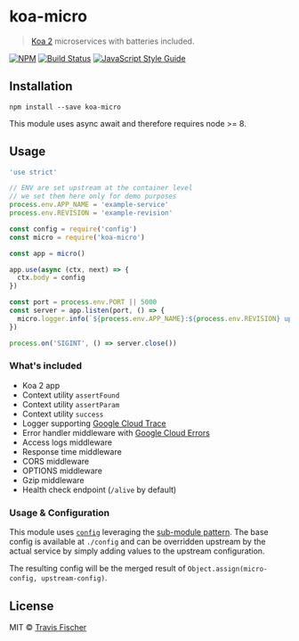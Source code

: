 # koa-micro

> [Koa 2](http://koajs.com/) microservices with batteries included.

[![NPM](https://img.shields.io/npm/v/koa-micro.svg)](https://www.npmjs.com/package/koa-micro) [![Build Status](https://travis-ci.org/transitive-bullshit/koa-micro.svg?branch=master)](https://travis-ci.org/transitive-bullshit/koa-micro) [![JavaScript Style Guide](https://img.shields.io/badge/code_style-standard-brightgreen.svg)](https://standardjs.com)

## Installation

```
npm install --save koa-micro
```

This module uses async await and therefore requires node >= 8.

## Usage

```js
'use strict'

// ENV are set upstream at the container level
// we set them here only for demo purposes
process.env.APP_NAME = 'example-service'
process.env.REVISION = 'example-revision'

const config = require('config')
const micro = require('koa-micro')

const app = micro()

app.use(async (ctx, next) => {
  ctx.body = config
})

const port = process.env.PORT || 5000
const server = app.listen(port, () => {
  micro.logger.info(`${process.env.APP_NAME}:${process.env.REVISION} up @ http://localhost:${port}`)
})

process.on('SIGINT', () => server.close())
```

### What's included

  * Koa 2 app
  * Context utility `assertFound`
  * Context utility `assertParam`
  * Context utility `success`
  * Logger supporting [Google Cloud Trace](https://console.cloud.google.com/traces/traces?project=infinite-hope-145120&start=1488614433575&end=1488700833575)
  * Error handler middleware with [Google Cloud Errors](https://console.cloud.google.com/errors?time=PT1H&refresh=off&order=COUNT_DESC&project=infinite-hope-145120)
  * Access logs middleware
  * Response time middleware
  * CORS middleware
  * OPTIONS middleware
  * Gzip middleware
  * Health check endpoint (`/alive` by default)

### Usage & Configuration

This module uses [`config`](https://github.com/lorenwest/node-config) leveraging the [sub-module pattern](https://github.com/lorenwest/node-config/wiki/Sub-Module-Configuration). The base config is available at `./config` and can be overridden upstream by the actual service by simply adding values to the upstream configuration.

The resulting config will be the merged result of `Object.assign(micro-config, upstream-config)`.

## License

MIT © [Travis Fischer](https://github.com/transitive-bullshit)
